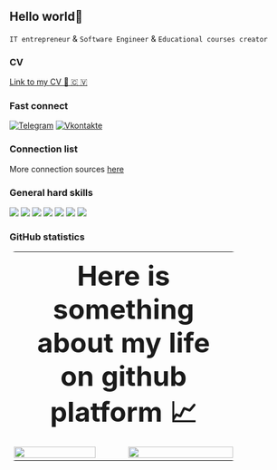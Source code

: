 ## Hello world👋

`IT entrepreneur` & `Software Engineer` & `Educational courses creator`

### CV

[Link to my CV 💼 🇨 🇻](https://disk.yandex.ru/i/nUoTuJLsNOOU5g)

### Fast connect

[![Telegram](https://img.shields.io/badge/-Telegram-090909?style=for-the-badge&logo=telegram&logoColor=27A0D9)](https://t.me/JUSSIAR)
[![Vkontakte](https://img.shields.io/badge/-Vkontakte-090909?style=for-the-badge&logo=Vk&logoColor=4F7DB3)](https://vk.com/jussiar)

### Connection list 

More connection sources [here](./connection.md)

### General hard skills

![](https://img.shields.io/badge/Code-Go-informational?style=flat&logo=Go&logoColor=white)
![](https://img.shields.io/badge/Code-JavaScript-informational?style=flat&logo=JavaScript&logoColor=white)
![](https://img.shields.io/badge/Code-TypeScript-informational?style=flat&logo=TypeScript&logoColor=white)
![](https://img.shields.io/badge/Code-Python-informational?style=flat&logo=Python&logoColor=white)
![](https://img.shields.io/badge/Code-Kotlin-informational?style=flat&logo=kotlin&logoColor=white)
![](https://img.shields.io/badge/DevOps-docker-informational?style=flat&logo=docker&logoColor=white)
![](https://img.shields.io/badge/DevOps-k8s-informational?style=flat&logo=kubernetes&logoColor=white)

### GitHub statistics

<table style="width: 80%; border-radius: 10px" >
<th colspan="2" style="font-size: 48px">
   Here is something about my life on github platform 📈
</th>
<tr>
<td>
    <img
        width="88%"
        src="https://github-readme-stats.vercel.app/api/top-langs/?username=JUSSIAR&count_private=true&langs_count=10&hide=html&layout=compact&hide_title=true&theme=chartreuse-dark"
    >
</td>
<td>
    <img
        width="100%"
        src="https://github-readme-stats.vercel.app/api?username=JUSSIAR&count_private=true&hide=html&show_icons=true&hide_title=true&theme=chartreuse-dark"
    >
</td>
</tr>
</table>
